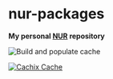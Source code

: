 # nur-packages

**My personal [NUR](https://github.com/nix-community/NUR) repository**

![Build and populate cache](https://github.com/sorz/nur-packages/workflows/Build%20and%20populate%20cache/badge.svg)

[![Cachix Cache](https://img.shields.io/badge/cachix-sorz-blue.svg)](https://sorz.cachix.org)

